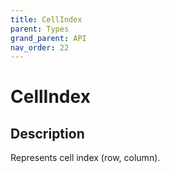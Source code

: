 ```yaml
---
title: CellIndex
parent: Types
grand_parent: API
nav_order: 22
---
```


# CellIndex

## Description

Represents cell index (row, column).

